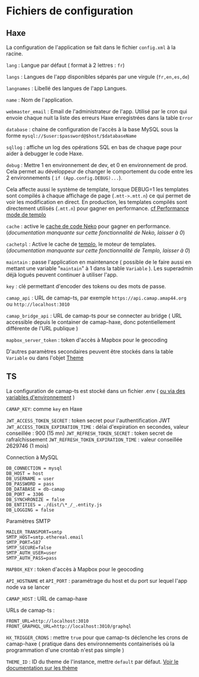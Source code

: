 # Fichiers de configuration

## Haxe

La configuration de l'application se fait dans le fichier `config.xml` à la racine.

`lang` : Langue par défaut ( format à 2 lettres : `fr`)

`langs` : Langues de l'app disponibles séparés par une virgule (`fr,en,es,de`)

`langnames` : Libellé des langues de l'app Langues.

`name` : Nom de l'application.

`webmaster_email` : Email de l'administrateur de l'app. Utilisé par le cron qui envoie chaque nuit la liste des erreurs Haxe enregistrées dans la table `Error`

`database` : chaine de configuration de l'accès à la base MySQL sous la forme `mysql://$user:$password@$host/$databaseName`

`sqllog` : affiche un log des opérations SQL en bas de chaque page pour aider à debugger le code Haxe.

`debug` : Mettre 1 en environnement de dev, et 0 en environnement de prod. Cela permet au développeur de changer le comportement du code entre les 2 environnements ( `if (App.config.DEBUG)...`).

Cela affecte aussi le système de template, lorsque DEBUG=1 les templates sont compilés à chaque affichage de page (`.mtt->.mtt.n`) ce qui permet de voir les modification en direct. En production, les templates compilés sont directement utilisés (`.mtt.n`) pour gagner en performance. [cf Performance mode de templo](https://github.com/ncannasse/templo#optimized-mode)

`cache` : active le [cache de code Neko](https://api.haxe.org/neko/Web.html#cacheModule) pour gagner en performance. (_documentation manquante sur cette fonctionnalité de Neko, laisser à 0_)

`cachetpl` : Active le cache de [templo](https://github.com/ncannasse/templo), le moteur de templates. (_documentation manquante sur cette fonctionnalité de Templo, laisser à 0_)

`maintain` : passe l'application en maintenance ( possible de le faire aussi en mettant une variable "`maintain`" à 1 dans la table `Variable` ). Les superadmin déjà logués peuvent continuer à utiliser l'app.

`key` : clé permettant d'encoder des tokens ou des mots de passe.

`camap_api` : URL de camap-ts, par exemple `https://api.camap.amap44.org` ou `http://localhost:3010`

`camap_bridge_api` : URL de camap-ts pour se connecter au bridge ( URL accessible depuis le container de camap-haxe, donc potentiellement différente de l'URL publique )

`mapbox_server_token` : token d'accès à Mapbox pour le geocoding

D'autres paramètres secondaires peuvent être stockés dans la table `Variable` ou dans l'objet [Theme](theme.md)

## TS

La configuration de camap-ts est stocké dans un fichier .env ( [ou via des variables d'environnement](https://docs.nestjs.com/techniques/configuration) )

`CAMAP_KEY`: comme `key` en Haxe

`JWT_ACCESS_TOKEN_SECRET` : token secret pour l'authentification JWT
`JWT_ACCESS_TOKEN_EXPIRATION_TIME` : délai d'expiration en secondes, valeur conseillée : 900 (15 mn)
`JWT_REFRESH_TOKEN_SECRET` : token secret de rafraîchissement
`JWT_REFRESH_TOKEN_EXPIRATION_TIME` : valeur conseillée 2629746 (1 mois)

Connection à MySQL

```
DB_CONNECTION = mysql
DB_HOST = host
DB_USERNAME = user
DB_PASSWORD = pass
DB_DATABASE = db-camap
DB_PORT = 3306
DB_SYNCHRONIZE = false
DB_ENTITIES = ./dist/\*_/_.entity.js
DB_LOGGING = false
```

Paramètres SMTP

```
MAILER_TRANSPORT=smtp
SMTP_HOST=smtp.ethereal.email
SMTP_PORT=587
SMTP_SECURE=false
SMTP_AUTH_USER=user
SMTP_AUTH_PASS=pass
```

`MAPBOX_KEY` : token d'accès à Mapbox pour le geocoding

`API_HOSTNAME` et `API_PORT` : paramétrage du host et du port sur lequel l'app node va se lancer

`CAMAP_HOST` : URL de camap-haxe

URLs de camap-ts :

```
FRONT_URL=http://localhost:3010
FRONT_GRAPHQL_URL=http://localhost:3010/graphql
```

`HX_TRIGGER_CRONS` : mettre `true` pour que camap-ts déclenche les crons de camap-haxe ( pratique dans des environnements containerisés où la programmation d'une crontab n'est pas simple )

`THEME_ID` : ID du theme de l'instance, mettre `default` par défaut. [Voir le documentation sur les thème](./theme.md)
